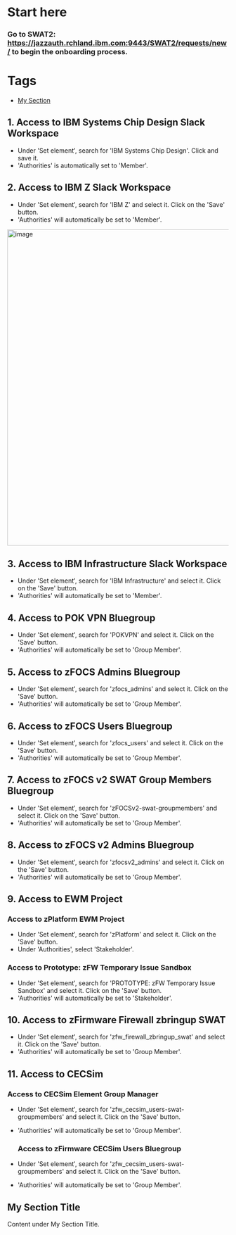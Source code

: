 # Start here
### Go to SWAT2: https://jazzauth.rchland.ibm.com:9443/SWAT2/requests/new/ to begin the onboarding process.



# Tags
- [My Section](#my-section-title)


## 1. Access to IBM Systems Chip Design Slack Workspace
- Under 'Set element', search for 'IBM Systems Chip Design'. Click and save it. 
- 'Authorities' is automatically set to 'Member'.

## 2. Access to IBM Z Slack Workspace
- Under 'Set element', search for 'IBM Z' and select it. Click on the 'Save' button.
- 'Authorities' will automatically be set to 'Member'.

<img width="719" alt="image" src="https://github.com/user-attachments/assets/6944c685-3bdb-40b5-8983-f51de4873f89" />

## 3. Access to IBM Infrastructure Slack Workspace
- Under 'Set element', search for 'IBM Infrastructure' and select it. Click on the 'Save' button.
- 'Authorities' will automatically be set to 'Member'.

## 4. Access to POK VPN Bluegroup
- Under 'Set element', search for 'POKVPN' and select it. Click on the 'Save' button.
- 'Authorities' will automatically be set to 'Group Member'.

## 5. Access to zFOCS Admins Bluegroup
- Under 'Set element', search for 'zfocs_admins' and select it. Click on the 'Save' button.
- 'Authorities' will automatically be set to 'Group Member'.

## 6. Access to zFOCS Users Bluegroup
- Under 'Set element', search for 'zfocs_users' and select it. Click on the 'Save' button.
- 'Authorities' will automatically be set to 'Group Member'.

## 7. Access to zFOCS v2 SWAT Group Members Bluegroup
- Under 'Set element', search for 'zFOCSv2-swat-groupmembers' and select it. Click on the 'Save' button.
- 'Authorities' will automatically be set to 'Group Member'.

## 8. Access to zFOCS v2 Admins Bluegroup
- Under 'Set element', search for 'zfocsv2_admins' and select it. Click on the 'Save' button.
- 'Authorities' will automatically be set to 'Group Member'.

## 9. Access to EWM Project
### Access to zPlatform EWM Project
- Under 'Set element', search for 'zPlatform' and select it. Click on the 'Save' button.
- Under 'Authorities', select 'Stakeholder'. 

### Access to Prototype: zFW Temporary Issue Sandbox
- Under 'Set element', search for 'PROTOTYPE: zFW Temporary Issue Sandbox' and select it. Click on the 'Save' button.
- 'Authorities' will automatically be set to 'Stakeholder'.

## 10. Access to zFirmware Firewall zbringup SWAT
- Under 'Set element', search for 'zfw_firewall_zbringup_swat' and select it. Click on the 'Save' button.
- 'Authorities' will automatically be set to 'Group Member'.

## 11. Access to CECSim
### Access to CECSim Element Group Manager
- Under 'Set element', search for 'zfw_cecsim_users-swat-groupmembers' and select it. Click on the 'Save' button.
- 'Authorities' will automatically be set to 'Group Member'.

  ### Access to zFirmware CECSim Users Bluegroup
- Under 'Set element', search for 'zfw_cecsim_users-swat-groupmembers' and select it. Click on the 'Save' button.
- 'Authorities' will automatically be set to 'Group Member'.

## My Section Title
Content under My Section Title.


